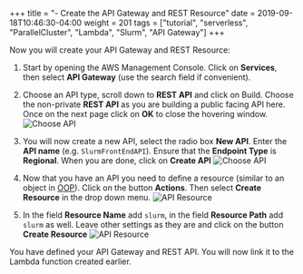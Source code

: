 +++
title = "- Create the API Gateway and REST Resource"
date = 2019-09-18T10:46:30-04:00
weight = 201
tags = ["tutorial", "serverless", "ParallelCluster", "Lambda", "Slurm", "API Gateway"]
+++

Now you will create your API Gateway and REST Resource:

1. Start by opening the AWS Management Console. Click on  **Services**, then select **API Gateway** (use the search field if convenient).

2. Choose an API type, scroll down to **REST API** and click on Build. Choose the non-private **REST API** as you are building a public facing API here. Once on the next page click on **OK** to close the hovering window.
![Choose API](/images/serverless/api-gateway-1.png)
3. You will now create a new API, select the radio box **New API**. Enter the **API name** (e.g. `SlurmFrontEndAPI`). Ensure that the **Endpoint Type** is **Regional**. When you are done, click on **Create API**
![Choose API](/images/serverless/api-gateway-2.png)
4. Now that you have an API you need to define a resource (similar to an object in [OOP](https://en.wikipedia.org/wiki/Object-oriented_programming)). Click on the button **Actions**. Then select **Create Resource** in the drop down menu.
![API Resource](/images/serverless/api-gateway-3.png)
5. In the field **Resource Name** add `slurm`, in the field **Resource Path** add `slurm` as well. Leave other settings as they are and click on the button **Create Resource**
![API Resource](/images/serverless/api-gateway-4.png)

You have defined your API Gateway and REST API. You will now link it to the Lambda function created earlier.
